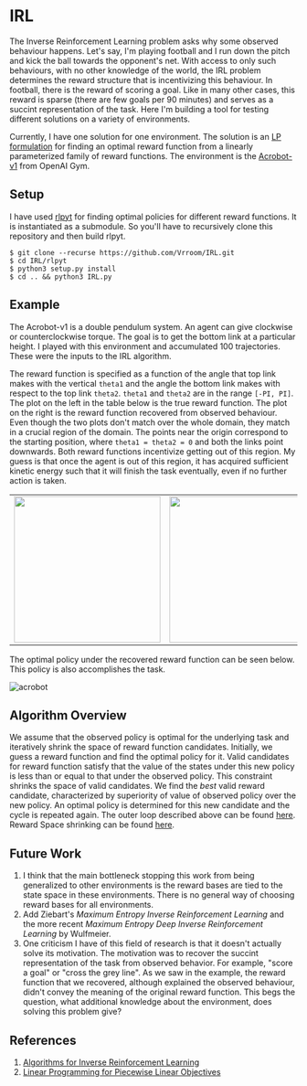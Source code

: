 # IRL

The Inverse Reinforcement Learning problem asks why some observed behaviour happens. Let's say, I'm playing football and I run down the pitch and kick the ball towards the opponent's net. With access to only such behaviours, with no other knowledge of the world, the IRL problem determines the reward structure that is incentivizing this behaviour. In football, there is the reward of scoring a goal. Like in many other cases, this reward is sparse (there are few goals per 90 minutes) and serves as a succint representation of the task. Here I'm building a tool for testing different solutions on a variety of environments. 

Currently, I have one solution for one environment. The solution is an [LP formulation](https://ai.stanford.edu/~ang/papers/icml00-irl.pdf) for finding an optimal reward function from a linearly parameterized family of reward functions. The environment is the [Acrobot-v1](https://github.com/openai/gym/blob/master/gym/envs/classic_control/acrobot.py) from OpenAI Gym.
 
## Setup

I have used [rlpyt](https://github.com/astooke/rlpyt) for finding optimal policies for different reward functions. It is instantiated as a submodule. So you'll have to recursively clone this repository and then build rlpyt.

```
$ git clone --recurse https://github.com/Vrroom/IRL.git
$ cd IRL/rlpyt
$ python3 setup.py install
$ cd .. && python3 IRL.py
```

## Example

The Acrobot-v1 is a double pendulum system. An agent can give clockwise or counterclockwise torque. The goal is to get the bottom link at a particular height. I played with this environment and accumulated 100 trajectories. These were the inputs to the IRL algorithm.

The reward function is specified as a function of the angle that top link makes with the vertical `theta1` and the angle the bottom link makes with respect to the top link `theta2`. `theta1` and `theta2` are in the range `[-PI, PI]`. The plot on the left in the table below is the true reward function. The plot on the right is the reward function recovered from observed behaviour. Even though the two plots don't match over the whole domain, they match in a crucial region of the domain. The points near the origin correspond to the starting position, where `theta1 = theta2 = 0` and both the links point downwards. Both reward functions incentivize getting out of this region. My guess is that once the agent is out of this region, it has acquired sufficient kinetic energy such that it will finish the task eventually, even if no further action is taken.

<table>
  <tr>
    <td> <img width="256" src="https://user-images.githubusercontent.com/7254326/118997340-36cc4b00-b9a6-11eb-9477-572415c4b647.png" /> </td>
    <td> <img width="256" src="https://user-images.githubusercontent.com/7254326/119001218-6a5ca480-b9a9-11eb-9e90-022e07d77748.png" /> </td>
  </tr>
</table>

The optimal policy under the recovered reward function can be seen below. This policy is also accomplishes the task. 

![acrobot](https://user-images.githubusercontent.com/7254326/119007009-80209880-b9ae-11eb-811d-e6ba0f3d169c.gif)

## Algorithm Overview 

We assume that the observed policy is optimal for the underlying task and iteratively shrink the space of reward function candidates. Initially, we guess a reward function and find the optimal policy for it. Valid candidates for reward function satisfy that the value of the states under this new policy is less than or equal to that under the observed policy. This constraint shrinks the space of valid candidates. We find the *best* valid reward candidate, characterized by superiority of value of observed policy over the new policy. An optimal policy is determined for this new candidate and the cycle is repeated again. The outer loop described above can be found [here](https://github.com/Vrroom/IRL/blob/cd5f112ad4728fd12a19c09a7670ef037f6a00bc/IRL.py#L101). Reward Space shrinking can be found [here](https://github.com/Vrroom/IRL/blob/cd5f112ad4728fd12a19c09a7670ef037f6a00bc/RewardFnSpace.py#L102).
 
## Future Work

1. I think that the main bottleneck stopping this work from being generalized to other environments is the reward bases are tied to the state space in these environments. There is no general way of choosing reward bases for all environments.
2. Add Ziebart's _Maximum Entropy Inverse Reinforcement Learning_ and the more recent _Maximum Entropy Deep Inverse Reinforcement Learning_ by Wulfmeier.
3. One criticism I have of this field of research is that it doesn't actually solve its motivation. The motivation was to recover the succint representation of the task from observed behavior. For example, "score a goal" or "cross the grey line". As we saw in the example, the reward function that we recovered, although explained the observed behaviour, didn't convey the meaning of the original reward function. This begs the question, what additional knowledge about the environment, does solving this problem give?

## References

1. [Algorithms for Inverse Reinforcement Learning](https://ai.stanford.edu/~ang/papers/icml00-irl.pdf)
2. [Linear Programming for Piecewise Linear Objectives](http://www.seas.ucla.edu/~vandenbe/ee236a/lectures/pwl.pdf)
